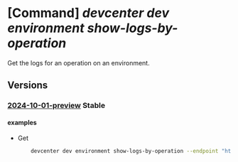 # [Command] _devcenter dev environment show-logs-by-operation_

Get the logs for an operation on an environment.

## Versions

### [2024-10-01-preview](/Resources/data-plane/microsoft.devcenter/L3Byb2plY3RzL3t9L3VzZXJzL3t9L2Vudmlyb25tZW50cy97fS9vcGVyYXRpb25zL3t9L2xvZ3M=/2024-10-01-preview.xml) **Stable**

<!-- data-plane:microsoft.devcenter /projects/{}/users/{}/environments/{}/operations/{}/logs 2024-10-01-preview -->

#### examples

- Get
    ```bash
        devcenter dev environment show-logs-by-operation --endpoint "https://8a40af38-3b4c-4672-a6a4-5e964b1870ed- contosodevcenter.centralus.devcenter.azure.com/" --name "mydevenv" --project-name "DevProject" --user-id "00000000-0000-0000-0000-000000000000" --operation-id "f5dbdfab- fa0e-4831-8d13-25359aa5e680"
    ```
